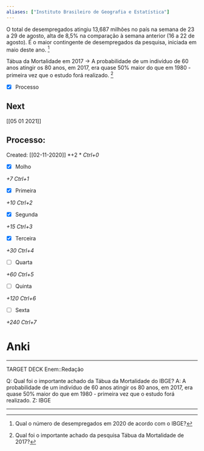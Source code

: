```yaml
---
aliases: ["Instituto Brasileiro de Geografia e Estatística"]
---
```


O total de desempregados atingiu 13,687 milhões no país na semana de 23 a 29 de agosto, alta de 8,5% na comparação à semana anterior (16 a 22 de agosto). É o maior contingente de desempregados da pesquisa, iniciada em maio deste ano. [^1]

[^1]: Qual o número de desempregados em 2020 de acordo com o IBGE?

Tábua da Mortalidade em 2017 -> A probabilidade de um indivíduo de 60 anos atingir os 80 anos, em 2017, era quase 50% maior do que em 1980 - primeira vez que o estudo forá realizado. [^2]

[^2]: Qual foi o importante achado da pesquisa Tábua da Mortalidade de 2017?

- [x] Processo

## Next
[[05 01 2021]]
## Processo:
Created: [[02-11-2020]]
*+2 *  *Ctrl+0*
- [x] Molho  

*+7*  *Ctrl+1*

- [x] Primeira 

*+10*  *Ctrl+2*

- [x] Segunda

*+15*  *Ctrl+3*

- [x] Terceira 

*+30*  *Ctrl+4*

- [ ] Quarta 

*+60*  *Ctrl+5*

- [ ] Quinta 

*+120*  *Ctrl+6*

- [ ] Sexta 

*+240*  *Ctrl+7*

# Anki

---

TARGET DECK
Enem::Redação

Q: Qual foi o importante achado da Tábua da Mortalidade do IBGE?
A: A probabilidade de um indivíduo de 60 anos atingir os 80 anos, em 2017, era quase 50% maior do que em 1980 - primeira vez que o estudo forá realizado.
Z: IBGE
<!--ID: 1606226123324-->

---
